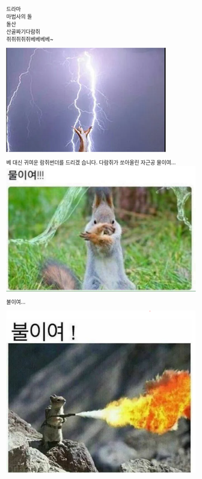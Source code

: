 드라마<br>
마법사의 돌<br>
돌산<br>
산골짜기다람쥐<br>
쥐쥐쥐쥐쥐베베베베~<br>
<!-- 베...베...베....베.....베가...뭐가..잇지?...에..? -->
![Alt text](image.png)

베 대신 귀여운 람쥐썬더를 드리겠 습니다.
다람쥐가 쏘아올린 자근공
물이여... <br>
![Alt text](image1.jpg)

불이여...

![Alt text](image-1.png)
